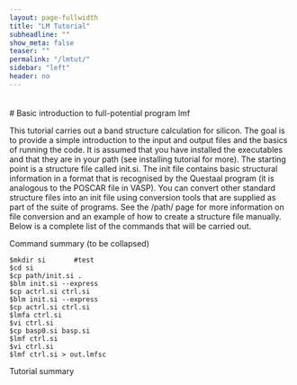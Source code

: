 ```yaml
---
layout: page-fullwidth
title: "LM Tutorial"
subheadline: ""
show_meta: false
teaser: ""
permalink: "/lmtut/"
sidebar: "left"
header: no
---
```

<hr style="height:5pt; visibility:hidden;" />
# Basic introduction to full-potential program lmf 

This tutorial carries out a band structure calculation for silicon. The goal is to provide a simple introduction to the input and output files and the basics of running the code. It is assumed that you have installed the executables and that they are in your path (see installing tutorial for more). The starting point is a structure file called init.si. The init file contains basic structural information in a format that is recognised by the Questaal program (it is analogous to the POSCAR file in VASP). You can convert other standard structure files into an init file using conversion tools that are supplied as part of the suite of programs. See the /path/ page for more information on file conversion and an example of how to create a structure file manually. Below is a complete list of the commands that will be carried out.

Command summary (to be collapsed)

    $mkdir si       #test
    $cd si
    $cp path/init.si .
    $blm init.si --express
    $cp actrl.si ctrl.si
    $blm init.si --express
    $cp actrl.si ctrl.si
    $lmfa ctrl.si
    $vi ctrl.si
    $cp basp0.si basp.si
    $lmf ctrl.si
    $vi ctrl.si
    $lmf ctrl.si > out.lmfsc

Tutorial summary



